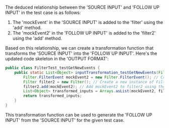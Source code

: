 The deduced relationship between the 'SOURCE INPUT' and 'FOLLOW UP INPUT' in the test case is as follows:

1. The 'mockEvent' in the 'SOURCE INPUT' is added to the 'filter' using the 'add' method.
2. The 'mockEvent2' in the 'FOLLOW UP INPUT' is added to the 'filter2' using the 'add' method.

Based on this relationship, we can create a transformation function that transforms the 'SOURCE INPUT' into the 'FOLLOW UP INPUT'. Here's the updated code skeleton in the 'OUTPUT FORMAT':

```java
public class FilterTest_testGetNewEvents {
    public static List<Object> inputTransformation_testGetNewEvents(Filter.FilterEvent mockEvent, Filter filter) {
        Filter.FilterEvent mockEvent2 = new Filter.FilterEvent(); // Create a new instance of FilterEvent
        Filter filter2 = new Filter(); // Create a new instance of Filter
        filter2.add(mockEvent2); // Add mockEvent2 to filter2 using the add method
        List<Object> transformed_inputs = Arrays.asList(mockEvent2, filter2);
        return transformed_inputs;
    }
}
```

This transformation function can be used to generate the 'FOLLOW UP INPUT' from the 'SOURCE INPUT' for the given test case.